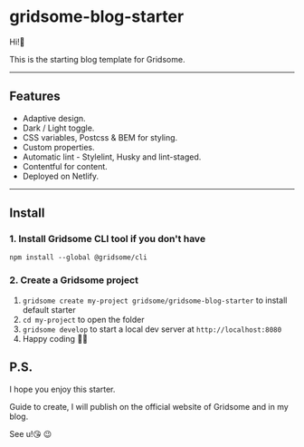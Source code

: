 # gridsome-blog-starter

Hi!👋

This is the starting blog template for Gridsome.

---

## Features

* Adaptive design.
* Dark / Light toggle.
* CSS variables, Postcss & BEM for styling.
* Сustom properties.
* Automatic lint - Stylelint, Husky and lint-staged.
* Contentful for content.
* Deployed on Netlify.

---

## Install

### 1. Install Gridsome CLI tool if you don't have

`npm install --global @gridsome/cli`

### 2. Create a Gridsome project

1. `gridsome create my-project gridsome/gridsome-blog-starter` to install default starter
2. `cd my-project` to open the folder
3. `gridsome develop` to start a local dev server at `http://localhost:8080`
4. Happy coding 🎉🙌

## P.S.

I hope you enjoy this starter. 

Guide to create, I will publish on the official website of Gridsome and in my blog.

See u!😘 😉
